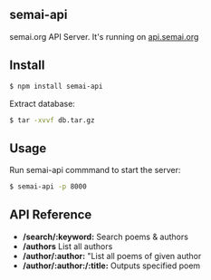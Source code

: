 ## semai-api

semai.org API Server. It's running on [api.semai.org](http://api.semai.org)

## Install

```bash
$ npm install semai-api
```

Extract database:

```bash
$ tar -xvvf db.tar.gz
```

## Usage

Run semai-api commmand to start the server:

```bash
$ semai-api -p 8000
```

## API Reference

* **/search/:keyword:** Search poems & authors
* **/authors** List all authors
* **/author/:author:** "List all poems of given author
* **/author/:author:/:title:** Outputs specified poem
